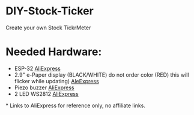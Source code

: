 # DIY-Stock-Ticker
Create your own Stock TickrMeter

# Needed Hardware:
<ul>
<li>ESP-32 <a href="https://nl.aliexpress.com/item/1005006365833762.html">AliExpress</a></li>
<li>2.9" e-Paper display (BLACK/WHITE) do not order color (RED) this will flicker while updating) <a href="https://nl.aliexpress.com/item/1005004644515880.html?">AleExpress</a></li>
<li>Piezo buzzer <a href="https://nl.aliexpress.com/item/1005006213298069.html">AliExpress</a></li>
<li>2 LED WS2812 <a href="https://nl.aliexpress.com/item/1005005577071926.html">AliExpress</a></li>
</ul>
* Links to AliExpress for reference only, no affiliate links.
